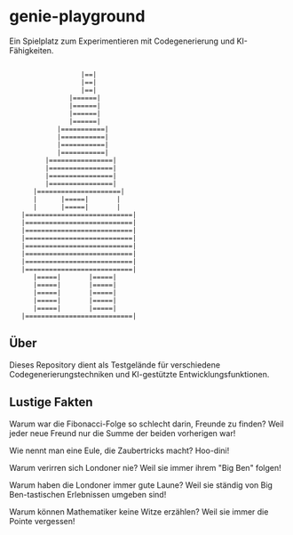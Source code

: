 # genie-playground

Ein Spielplatz zum Experimentieren mit Codegenerierung und KI-Fähigkeiten.

```
                      
                  |==|
                  |==|
                  |==|
               |======|
               |======|
               |======|
               |======|
            |===========|
            |===========|
            |===========|
            |===========|
         |================|
         |================|
         |================|
         |================|
      |=====================|
      |      |=====|       |
      |      |=====|       |
   |===========================|
   |===========================|
   |===========================|
   |===========================|
   |===========================|
   |===========================|
   |===========================|
   |===========================|
      |=====|       |=====|
      |=====|       |=====|
      |=====|       |=====|
      |=====|       |=====|
      |=====|       |=====|
   |===========================|
```

## Über

Dieses Repository dient als Testgelände für verschiedene Codegenerierungstechniken und KI-gestützte Entwicklungsfunktionen.

## Lustige Fakten

Warum war die Fibonacci-Folge so schlecht darin, Freunde zu finden?
Weil jeder neue Freund nur die Summe der beiden vorherigen war!

Wie nennt man eine Eule, die Zaubertricks macht? Hoo-dini!

Warum verirren sich Londoner nie? Weil sie immer ihrem "Big Ben" folgen!

Warum haben die Londoner immer gute Laune? Weil sie ständig von Big Ben-tastischen Erlebnissen umgeben sind!

Warum können Mathematiker keine Witze erzählen? Weil sie immer die Pointe vergessen!
